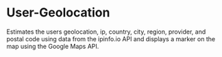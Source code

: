 # User-Geolocation

Estimates the users geolocation, ip, country, city, region, provider, and postal code using data from the ipinfo.io API and displays a marker on the map using the Google Maps API.
